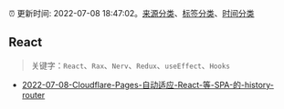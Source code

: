 :alarm_clock: 更新时间: 2022-07-08 18:47:02。[来源分类](../README.md)、[标签分类](../TAGS.md)、[时间分类](../TIMELINE.md)

## React


> 关键字：`React`、`Rax`、`Nerv`、`Redux`、`useEffect`、`Hooks`



- [2022-07-08-Cloudflare-Pages-自动适应-React-等-SPA-的-history-router](https://www.v2ex.com/t/865036) 